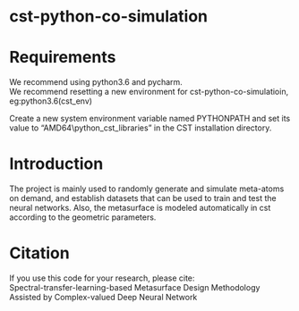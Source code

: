 # cst-python-co-simulation
Requirements
====
We recommend using python3.6 and pycharm. <br>
We recommend resetting a new environment for cst-python-co-simulatioin, eg:python3.6(cst_env) <br>

Create a new system environment variable named PYTHONPATH and set its value to “AMD64\python_cst_libraries” in the CST installation directory. <br>

Introduction
====
The project is mainly used to randomly generate and simulate meta-atoms on demand, and establish datasets that can be used to train and test the neural networks. Also, the metasurface is modeled automatically in cst according to the geometric parameters. <br>

Citation
====
If you use this code for your research, please cite: <br>
Spectral-transfer-learning-based Metasurface Design Methodology Assisted by Complex-valued Deep Neural Network <br>
